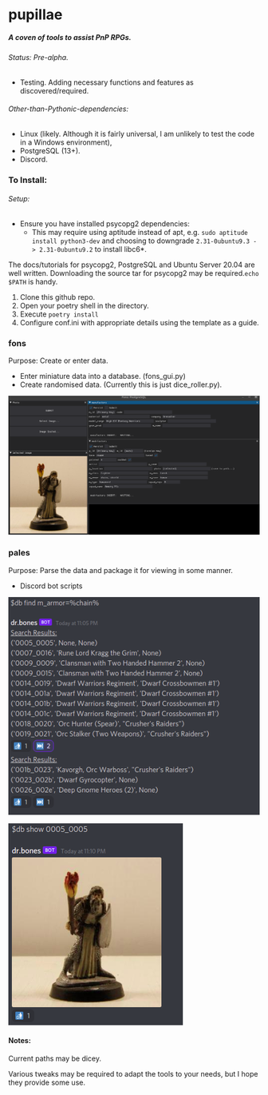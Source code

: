 # pupillae

##### A coven of tools to assist PnP RPGs.

###### *Status*: Pre-alpha.

- Testing. Adding necessary functions and features as discovered/required.

###### *Other-than-Pythonic-dependencies*:

- Linux (likely. Although it is fairly universal, I am unlikely to test the code in a Windows environment),
- PostgreSQL (13+).
- Discord.

### To Install:

###### Setup:
- Ensure you have installed psycopg2 dependencies:
	- This may require using aptitude instead of apt, e.g. `sudo aptitude install python3-dev` and choosing to downgrade `2.31-0ubuntu9.3 -> 2.31-0ubuntu9.2` to install libc6*.

The docs/tutorials for psycopg2, PostgreSQL and Ubuntu Server 20.04 are well written. Downloading the source tar for psycopg2 may be required.`echo $PATH` is handy.


1. Clone this github repo.
2. Open your poetry shell in the directory.
3. Execute `poetry install`
4. Configure conf.ini with appropriate details using the template as a guide.

### fons

Purpose: Create or enter data.
- Enter miniature data into a database. (fons_gui.py)
- Create randomised data. (Currently this is just dice_roller.py).

![The GUI of fons_gui](./images/fons.png "Sample Input")

### pales

Purpose: Parse the data and package it for viewing in some manner.
- Discord bot scripts

![The search function of discord bot](./images/db_find.png "$db find")

![The show image function of the discord bot](./images/db_show.png "$db show")

#### Notes:
Current paths may be dicey.


Various tweaks may be required to adapt the tools to your needs, but I hope they provide some use.

